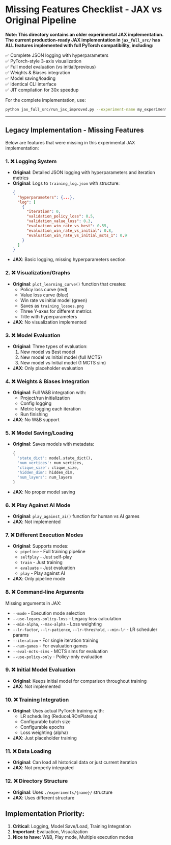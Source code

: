 # Missing Features Checklist - JAX vs Original Pipeline

**Note: This directory contains an older experimental JAX implementation. The current production-ready JAX implementation in `jax_full_src/` has ALL features implemented with full PyTorch compatibility, including:**

✅ Complete JSON logging with hyperparameters  
✅ PyTorch-style 3-axis visualization  
✅ Full model evaluation (vs initial/previous)  
✅ Weights & Biases integration  
✅ Model saving/loading  
✅ Identical CLI interface  
✅ JIT compilation for 30x speedup  

For the complete implementation, use:
```bash
python jax_full_src/run_jax_improved.py --experiment-name my_experiment
```

---

## Legacy Implementation - Missing Features

Below are features that were missing in this experimental JAX implementation:

### 1. ❌ Logging System
- **Original**: Detailed JSON logging with hyperparameters and iteration metrics
- **Original**: Logs to `training_log.json` with structure:
  ```json
  {
    "hyperparameters": {...},
    "log": [
      {
        "iteration": 0,
        "validation_policy_loss": 0.5,
        "validation_value_loss": 0.3,
        "evaluation_win_rate_vs_best": 0.55,
        "evaluation_win_rate_vs_initial": 0.8,
        "evaluation_win_rate_vs_initial_mcts_1": 0.9
      }
    ]
  }
  ```
- **JAX**: Basic logging, missing hyperparameters section

### 2. ❌ Visualization/Graphs
- **Original**: `plot_learning_curve()` function that creates:
  - Policy loss curve (red)
  - Value loss curve (blue) 
  - Win rate vs initial model (green)
  - Saves as `training_losses.png`
  - Three Y-axes for different metrics
  - Title with hyperparameters
- **JAX**: No visualization implemented

### 3. ❌ Model Evaluation
- **Original**: Three types of evaluation:
  1. New model vs Best model
  2. New model vs Initial model (full MCTS)
  3. New model vs Initial model (1 MCTS sim)
- **JAX**: Only placeholder evaluation

### 4. ❌ Weights & Biases Integration
- **Original**: Full W&B integration with:
  - Project/run initialization
  - Config logging
  - Metric logging each iteration
  - Run finishing
- **JAX**: No W&B support

### 5. ❌ Model Saving/Loading
- **Original**: Saves models with metadata:
  ```python
  {
    'state_dict': model.state_dict(),
    'num_vertices': num_vertices,
    'clique_size': clique_size,
    'hidden_dim': hidden_dim,
    'num_layers': num_layers
  }
  ```
- **JAX**: No proper model saving

### 6. ❌ Play Against AI Mode
- **Original**: `play_against_ai()` function for human vs AI games
- **JAX**: Not implemented

### 7. ❌ Different Execution Modes
- **Original**: Supports modes:
  - `pipeline` - Full training pipeline
  - `selfplay` - Just self-play
  - `train` - Just training
  - `evaluate` - Just evaluation
  - `play` - Play against AI
- **JAX**: Only pipeline mode

### 8. ❌ Command-line Arguments
Missing arguments in JAX:
- `--mode` - Execution mode selection
- `--use-legacy-policy-loss` - Legacy loss calculation
- `--min-alpha`, `--max-alpha` - Loss weighting
- `--lr-factor`, `--lr-patience`, `--lr-threshold`, `--min-lr` - LR scheduler params
- `--iteration` - For single iteration training
- `--num-games` - For evaluation games
- `--eval-mcts-sims` - MCTS sims for evaluation
- `--use-policy-only` - Policy-only evaluation

### 9. ❌ Initial Model Evaluation
- **Original**: Keeps initial model for comparison throughout training
- **JAX**: Not implemented

### 10. ❌ Training Integration
- **Original**: Uses actual PyTorch training with:
  - LR scheduling (ReduceLROnPlateau)
  - Configurable batch size
  - Configurable epochs
  - Loss weighting (alpha)
- **JAX**: Just placeholder training

### 11. ❌ Data Loading
- **Original**: Can load all historical data or just current iteration
- **JAX**: Not properly integrated

### 12. ❌ Directory Structure
- **Original**: Uses `./experiments/{name}/` structure
- **JAX**: Uses different structure

## Implementation Priority:
1. **Critical**: Logging, Model Save/Load, Training Integration
2. **Important**: Evaluation, Visualization 
3. **Nice to have**: W&B, Play mode, Multiple execution modes